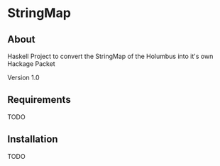 StringMap
=========


About
-----

Haskell Project to convert the StringMap of the Holumbus into it's own Hackage Packet

Version 1.0


Requirements
------------

TODO

Installation
------------

TODO
